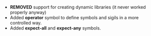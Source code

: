 * **REMOVED** support for creating dynamic libraries (it never worked properly anyway)
* Added **operator** symbol to define symbols and sigils in a more controlled way.
* Added **expect-all** and **expect-any** symbols.
